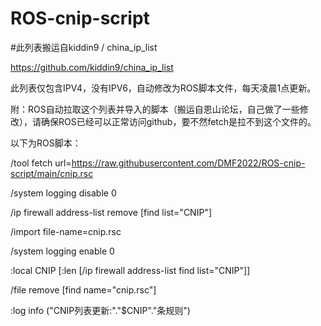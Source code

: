 # ROS-cnip-script
#此列表搬运自kiddin9 / china_ip_list

https://github.com/kiddin9/china_ip_list

此列表仅包含IPV4，没有IPV6，自动修改为ROS脚本文件，每天凌晨1点更新。

附：ROS自动拉取这个列表并导入的脚本（搬运自恩山论坛，自己做了一些修改），请确保ROS已经可以正常访问github，要不然fetch是拉不到这个文件的。

以下为ROS脚本：

/tool fetch url=https://raw.githubusercontent.com/DMF2022/ROS-cnip-script/main/cnip.rsc

/system logging disable 0

/ip firewall address-list remove [find list="CNIP"]

/import file-name=cnip.rsc

/system logging enable 0

:local CNIP [:len [/ip firewall address-list find list="CNIP"]]

/file remove [find name="cnip.rsc"]

:log info ("CNIP列表更新:"."$CNIP"."条规则")
